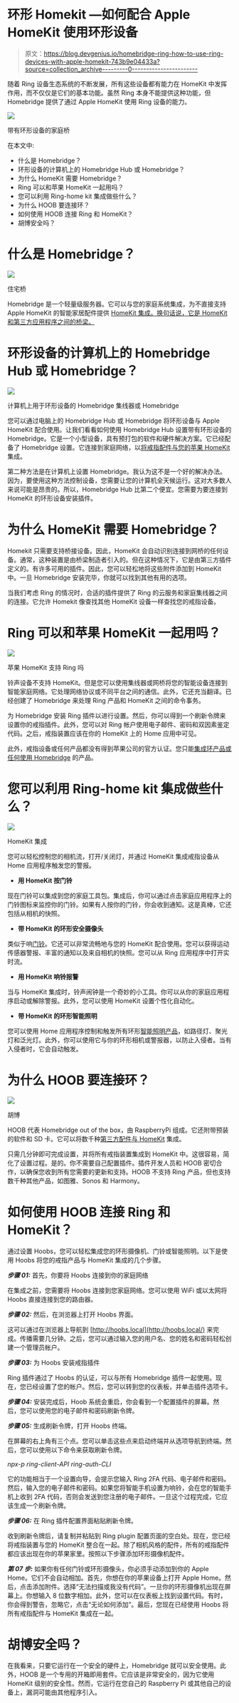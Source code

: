 # 环形 Homekit —如何配合 Apple HomeKit 使用环形设备

> 原文：<https://blog.devgenius.io/homebridge-ring-how-to-use-ring-devices-with-apple-homekit-743b9e04433a?source=collection_archive---------0----------------------->

随着 Ring 设备生态系统的不断发展，所有这些设备都有能力在 HomeKit 中发挥作用，而不仅仅是它们的基本功能。虽然 Ring 本身不能提供这种功能，但 Homebridge 提供了通过 Apple HomeKit 使用 Ring 设备的能力。

![](img/bcfa87494ced668265bb69f77cbfa428.png)

带有环形设备的家庭桥

在本文中:

*   什么是 Homebridge？
*   环形设备的计算机上的 Homebridge Hub 或 Homebridge？
*   为什么 HomeKit 需要 Homebridge？
*   Ring 可以和苹果 HomeKit 一起用吗？
*   您可以利用 Ring-home kit 集成做些什么？
*   为什么 HOOB 要连接环？
*   如何使用 HOOB 连接 Ring 和 HomeKit？
*   胡博安全吗？

# 什么是 Homebridge？

![](img/136319438219df60b71f11fa0a7731ad.png)

住宅桥

Homebridge 是一个轻量级服务器。它可以与您的家庭系统集成，为不直接支持 Apple HomeKit 的智能家居配件提供 [HomeKit 集成。换句话说，它是 HomeKit 和第三方应用程序之间的桥梁。](https://kodmy.com/homebridge/)

# 环形设备的计算机上的 Homebridge Hub 或 Homebridge？

![](img/c1ccd67a5677fa374f8c6be9f049627c.png)

计算机上用于环形设备的 Homebridge 集线器或 Homebridge

您可以通过电脑上的 Homebridge Hub 或 Homebridge 将环形设备与 Apple HomeKit 配合使用。让我们看看如何使用 Homebridge Hub 设置带有环形设备的 Homebridge。它是一个小型设备，具有预打包的软件和硬件解决方案。它已经配备了 Homebridge 设置。它连接到家庭网络，以[将戒指配件与您的苹果 HomeKit](https://kodmy.com/apple-homekit/) 集成。

第二种方法是在计算机上设置 Homebridge。我认为这不是一个好的解决办法。因为，要使用这种方法控制设备，您需要让您的计算机全天候运行。这对大多数人来说可能是昂贵的。所以，Homebridge Hub 比第二个便宜。您需要为要连接到 HomeKit 的环形设备安装插件。

# 为什么 HomeKit 需要 Homebridge？

Homekit 只需要支持桥接设备。因此，HomeKit 会自动识别连接到网桥的任何设备。通常，这种装置是由桥梁制造者引入的。但在这种情况下，它是由第三方插件定义的。有许多可用的插件。因此，您可以轻松地将这些附件添加到 HomeKit 中。一旦 Homebridge 安装完毕，你就可以找到其他有用的选项。

当我们考虑 Ring 的情况时，合适的插件提供了 Ring 的云服务和家庭集线器之间的连接。它允许 Homekit 像查找其他 HomeKit 设备一样查找您的戒指设备。

# Ring 可以和苹果 HomeKit 一起用吗？

![](img/07d4e9751f7dcc8eb45f37f61c9ebae6.png)

苹果 HomeKit 支持 Ring 吗

铃声设备不支持 HomeKit。但是您可以使用集线器或网桥将您的智能设备连接到智能家庭网络。它处理网络协议或不同平台之间的通信。此外，它还充当翻译。已经创建了 Homebridge 来处理 Ring 产品和 HomeKit 之间的命令事务。

为 Homebridge 安装 Ring 插件以进行设置。然后，你可以得到一个刷新令牌来设置你的戒指插件。此外，您可以对 Ring 帐户使用电子邮件、密码和双因素鉴定代码。之后，戒指装置应该在你的 HomeKit 上的 Home 应用中可见。

此外，戒指设备或任何产品都没有得到苹果公司的官方认证。您只能[集成环产品或任何使用 Homebridge](https://kodmy.com/homebridge-ring/) 的产品。

# 您可以利用 Ring-home kit 集成做些什么？

![](img/7732d7edacd1c745598d9cab7ea3b5e5.png)

HomeKit 集成

您可以轻松控制您的相机流，打开/关闭灯，并通过 HomeKit 集成戒指设备从 Home 应用程序触发您的警报。

*   **用 HomeKit 按门铃**

现在门铃可以集成到您的家庭工具包。集成后，你可以通过点击家庭应用程序上的门铃图标来监控你的门铃。如果有人按你的门铃，你会收到通知。这是真棒，它还包括从相机的快照。

*   **带 HomeKit 的环形安全摄像头**

类似于响[门铃](https://kodmy.com/alexa-smart-home-devices/#smartHomeDevice)。它还可以非常流畅地与您的 HomeKit 配合使用。您可以获得运动传感器警报、丰富的通知以及来自相机的快照。您可以从 Ring 应用程序中打开实时流。

*   **用 HomeKit 响铃报警**

当与 HomeKit 集成时，铃声闹钟是一个奇妙的小工具。你可以从你的家庭应用程序启动或解除警报。此外，您可以使用 HomeKit 设置个性化自动化。

*   **带 HomeKit 的环形智能照明**

您可以使用 Home 应用程序控制和触发所有环形[智能照明产品](https://kodmy.com/about-philips-hue/)，如路径灯、聚光灯和泛光灯。此外，你可以使用它与你的环形相机或警报器，以防止入侵者。当有入侵者时，它会自动触发。

# 为什么 HOOB 要连接环？

![](img/6b145697362917959e99ee682143674c.png)

胡博

HOOB 代表 Homebridge out of the box，由 RaspberryPi 组成。它还附带预装的软件和 SD 卡。它可以将数千种[第三方配件与 HomeKit](https://kodmy.com/how-to-connect-homebridge-to-my-iphone/#HOOBS) 集成。

只需几分钟即可完成设置，并将所有戒指装置集成到 HomeKit 中。这很容易，简化了设置过程。是的。你不需要自己配置插件。插件开发人员和 HOOB 密切合作，以确保您收到所有您需要的更新和支持。HOOB 不支持 Ring 产品，但也支持数千种其他产品，如图雅、Sonos 和 Harmony。

# 如何使用 HOOB 连接 Ring 和 HomeKit？

通过设置 Hoobs，您可以轻松集成您的环形摄像机、门铃或智能照明。以下是使用 Hoobs 将您的戒指产品与 HomeKit 集成的几个步骤。

***步骤 01:*** 首先，你要将 Hoobs 连接到你的家庭网络

在集成之前，您需要将 Hoobs 连接到您家庭网络。您可以使用 WiFi 或以太网将 Hoobs 直接连接到您的路由器。

***步骤 02:*** 然后，在浏览器上打开 Hoobs 界面。

这可以通过在浏览器上导航到 [http://hoobs.local](http://hoobs.local/) 来完成。传播需要几分钟。之后，您可以通过输入您的用户名、您的姓名和密码轻松创建一个管理员帐户。

***步骤 03:*** 为 Hoobs 安装戒指插件

Ring 插件通过了 Hoobs 的认证，可以与所有 Homebridge 插件一起使用。现在，您已经设置了您的帐户。然后，您可以转到您的仪表板，并单击插件选项卡。

***步骤 04:*** 安装完成后，Hoob 系统会重启，你会看到一个配置插件的屏幕。然后，您可以使用您的电子邮件和密码刷新令牌。

***步骤 05:*** 生成刷新令牌，打开 Hoobs 终端。

在屏幕的右上角有三个点。您可以单击这些点来启动终端并从选项导航到终端。然后，您可以使用以下命令来获取刷新令牌。

*npx-p ring-client-API ring-auth-CLI*

它的功能相当于一个设置向导，会提示您输入 Ring 2FA 代码、电子邮件和密码。然后，输入您的电子邮件和密码。如果您将智能手机设置为响铃，会在您的智能手机上收到 2FA 代码，否则会发送到您注册的电子邮件。一旦这个过程完成，它应该生成一个刷新令牌。

***步骤 06:*** 在 Ring 插件配置界面粘贴刷新令牌。

收到刷新令牌后，请复制并粘贴到 Ring plugin 配置页面的空白处。现在，您已经将戒指装置与您的 HomeKit 整合在一起。除了相机风格的配件，所有的戒指配件都应该出现在你的苹果家里。按照以下步骤添加环形摄像机配件。

***第 07 步:*** 如果你有任何门铃或环形摄像头，你必须手动添加到你的 Apple Home。它们不会自动相加。首先，你想在你的苹果设备上打开 Apple Home。然后，点击添加附件。选择“无法扫描或我没有代码”。一旦你的环形摄像机出现在屏幕上。你想输入 8 位数字相加。此外，您可以在仪表板上找到设置代码。有时，你会得到警告，忽略它，点击“无论如何添加”。最后，您现在已经使用 Hoobs 将所有戒指配件与 HomeKit 集成在一起。

# 胡博安全吗？

在我看来，只要它运行在一个安全的硬件上，Homebridge 就可以安全使用。此外，HOOB 是一个专用的开箱即用套件。它应该是非常安全的，因为它使用 HomeKit 级别的安全性。然而，它运行在您自己的 Raspberry Pi 或其他自己的设备上，漏洞可能由其他程序引入。
